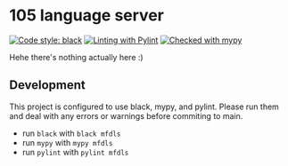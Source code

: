 # 105 language server
[![Code style: black](https://img.shields.io/badge/code%20style-black-000000.svg)](https://github.com/psf/black)
[![Linting with Pylint](https://img.shields.io/badge/linting-pylint-yellowgreen)](https://github.com/PyCQA/pylint)
[![Checked with mypy](http://www.mypy-lang.org/static/mypy_badge.svg)](http://mypy-lang.org/)

Hehe there's nothing actually here :)

## Development
This project is configured to use black, mypy, and pylint. Please run them and deal with any errors or warnings before commiting to main.
* run `black` with `black mfdls`
* run `mypy` with `mypy mfdls`
* run `pylint` with `pylint mfdls`
